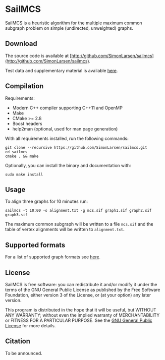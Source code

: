 SailMCS
=======

SailMCS is a heuristic algorithm for the multiple maximum common subgraph
problem on simple (undirected, unweighted) graphs.

## Download

The source code is available at [http://github.com/SimonLarsen/sailmcs](http://github.com/SimonLarsen/sailmcs).

Test data and supplementary material is available [here](files/sailmcs_data.zip).

## Compilation

Requirements:

* Modern C++ compiler supporting C++11 and OpenMP
* Make
* CMake &gt;= 2.8
* Boost headers
* help2man (optional, used for man page generation)

With all requirements installed, run the following commands:

    git clone --recursive https://github.com/SimonLarsen/sailmcs.git
    cd sailmcs
    cmake . && make

Optionally, you can install the binary and documentation with:

    sudo make install

## Usage

To align three graphs for 10 minutes run:

    sailmcs -t 10:00 -o alignment.txt -g mcs.sif graph1.sif graph2.sif graph3.sif

The maximum common subgraph will be written to a file `mcs.sif` and the table of vertex alignments
will be written to `alignment.txt`.

## Supported formats

For a list of supported graph formats see [here](https://github.com/SimonLarsen/graphio/wiki/Formats).

## License

SailMCS is free software: you can redistribute it and/or modify it under the terms of the
GNU General Public License as published by the Free Software Foundation,
either version 3 of the License, or (at your option) any later version.

This program is distributed in the hope that it will be useful, but WITHOUT ANY WARRANTY; without even the implied warranty of MERCHANTABILITY or FITNESS FOR A PARTICULAR PURPOSE. See the [GNU General Public License](http://www.gnu.org/licenses) for more details.

## Citation

To be announced.
